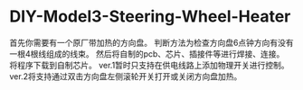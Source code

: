 # DIY-Model3-Steering-Wheel-Heater
首先你需要有一个原厂带加热的方向盘。
判断方法为检查方向盘6点钟方向有没有一根4根线组成的线束。
然后将自制的pcb、芯片、插接件等进行焊接、连接。
将程序下载到自制芯片。
ver.1暂时只支持在供电线路上添加物理开关进行控制。
ver.2将支持通过双击方向盘左侧滚轮开关打开或关闭方向盘加热。
